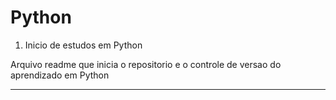 # Python

1. Inicio de estudos em Python

Arquivo readme que inicia o repositorio e o controle de versao do aprendizado em Python

---
